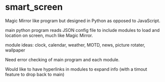 # smart_screen
Magic Mirror like program but designed in Python as opposed to JavaScript.

main python program reads JSON config file to include modules to load and location on screen, much like Magic Mirror.

module ideas:
  clock,
  calendar,
  weather,
  MOTD,
  news,
  picture rotater,
  wallpaper

Need error checking of main program and each module.

Would like to have hyperlinks in modules to expand info (with a timout feature to drop back to main)

